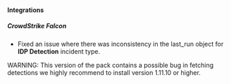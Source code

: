 
#### Integrations

##### CrowdStrike Falcon

- Fixed an issue where there was inconsistency in the last_run object for **IDP Detection** incident type.

WARNING:  This version of the pack contains a possible bug in fetching detections we highly recommend to install version 1.11.10 or higher.